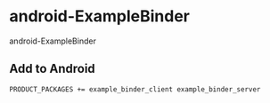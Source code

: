 # android-ExampleBinder
android-ExampleBinder

## Add to Android
```bash
PRODUCT_PACKAGES += example_binder_client example_binder_server
```
